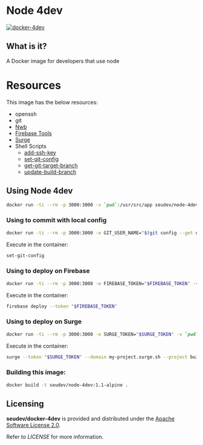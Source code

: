 # Node 4dev

[![docker-4dev](http://dockeri.co/image/seudev/node-4dev)](https://hub.docker.com/r/seudev/node-4dev)

## What is it?

A Docker image for developers that use node

# Resources

This image has the below resources:

* openssh
* git
* [Nwb](https://github.com/insin/nwb)
* [Firebase Tools](https://firebase.google.com/docs/cli)
* [Surge](https://surge.sh)
* Shell Scripts
  * [add-ssh-key](https://github.com/seudev/env-config#add-ssh-key)
  * [set-git-config](https://github.com/seudev/env-config#set-git-config)
  * [get-git-target-branch](https://github.com/seudev/env-config#get-git-target-branch)
  * [update-build-branch](https://github.com/seudev/env-config#update-build-branch)

## Using Node 4dev

```sh
docker run -ti --rm -p 3000:3000 -v `pwd`:/usr/src/app seudev/node-4dev:1.1-alpine
```

### Using to commit with local config

```sh
docker run -ti --rm -p 3000:3000 -e GIT_USER_NAME="$(git config --get user.name)" -e GIT_USER_EMAIL="$(git config --get user.email)" -v `pwd`:/usr/src/app seudev/node-4dev:1.1-alpine
```

Execute in the container:

```sh
set-git-config
```

### Using to deploy on Firebase

```sh
docker run -ti --rm -p 3000:3000 -e FIREBASE_TOKEN="$FIREBASE_TOKEN" -v `pwd`:/usr/src/app seudev/node-4dev:1.1-alpine
```

Execute in the container:

```sh
firebase deploy --token "$FIREBASE_TOKEN"
```

### Using to deploy on Surge

```sh
docker run -ti --rm -p 3000:3000 -e SURGE_TOKEN="$SURGE_TOKEN" -v `pwd`:/usr/src/app seudev/node-4dev:1.1-alpine
```

Execute in the container:

```sh
surge --token "$SURGE_TOKEN" --domain my-project.surge.sh --project build
```

### Building this image:

```sh
docker build -t seudev/node-4dev:1.1-alpine .
```

## Licensing

**seudev/docker-4dev** is provided and distributed under the [Apache Software License 2.0](http://www.apache.org/licenses/LICENSE-2.0).

Refer to *LICENSE* for more information.
